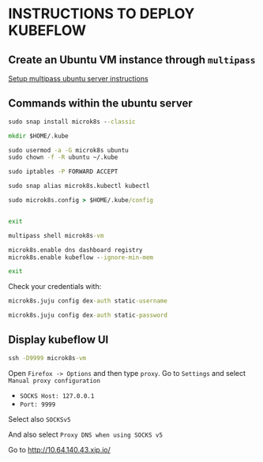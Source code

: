 # INSTRUCTIONS TO DEPLOY KUBEFLOW


## Create an Ubuntu VM instance through `multipass`
[Setup multipass ubuntu server instructions](multipass.md)

## Commands within the ubuntu server
```cmd 
sudo snap install microk8s --classic

mkdir $HOME/.kube

sudo usermod -a -G microk8s ubuntu
sudo chown -f -R ubuntu ~/.kube

sudo iptables -P FORWARD ACCEPT

sudo snap alias microk8s.kubectl kubectl

sudo microk8s.config > $HOME/.kube/config


exit
```

```cmd
multipass shell microk8s-vm 

microk8s.enable dns dashboard registry
microk8s.enable kubeflow --ignore-min-mem

exit
```

Check your credentials with:
```cmd
microk8s.juju config dex-auth static-username

microk8s.juju config dex-auth static-password
```
## Display kubeflow UI
```cmd 
ssh -D9999 microk8s-vm
```

Open `Firefox -> Options` and then type `proxy`. Go to `Settings` and select
`Manual proxy configuration `
- `SOCKS Host: 127.0.0.1`
- `Port: 9999`

Select also `SOCKSv5`

And also select `Proxy DNS when using SOCKS v5`


Go to http://10.64.140.43.xip.io/
